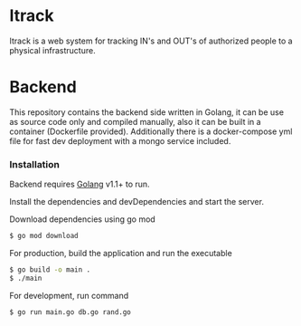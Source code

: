 # Itrack
Itrack is a web system for tracking IN's and OUT's of authorized people to a physical infrastructure.

# Backend 
This repository contains the backend side written in Golang, it can be use as source code only and compiled manually, also it can be built in a container (Dockerfile provided). Additionally there is a docker-compose yml file for fast dev deployment with a mongo service included.

### Installation

Backend requires [Golang](https://golang.org/) v1.1+ to run.

Install the dependencies and devDependencies and start the server.

Download dependencies using go mod
```sh
$ go mod download
```

For production, build the application and run the executable

```sh
$ go build -o main .
$ ./main
```

For development, run command
```sh
$ go run main.go db.go rand.go
```